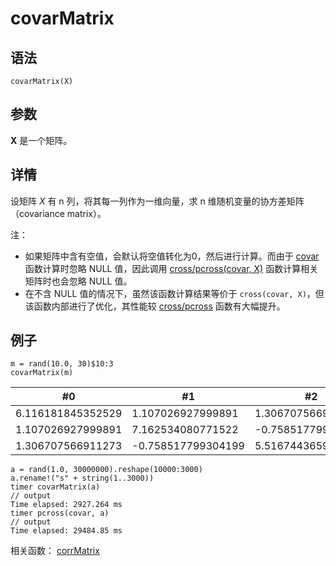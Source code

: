 # covarMatrix

## 语法

`covarMatrix(X)`

## 参数

**X** 是一个矩阵。

## 详情

设矩阵 *X* 有 n 列，将其每一列作为一维向量，求 n 维随机变量的协方差矩阵（covariance
matrix）。

注：

* 如果矩阵中含有空值，会默认将空值转化为0，然后进行计算。而由于 [covar](covar.md) 函数计算时忽略 NULL 值，因此调用 [cross/pcross(covar, X)](../ho_funcs/cross.md)
  函数计算相关矩阵时也会忽略 NULL 值。
* 在不含 NULL 值的情况下，虽然该函数计算结果等价于 `cross(covar,
  X)`，但该函数内部进行了优化，其性能较 [cross/pcross](../ho_funcs/cross.md) 函数有大幅提升。

## 例子

```
m = rand(10.0, 30)$10:3
covarMatrix(m)
```

| #0 | #1 | #2 |
| --- | --- | --- |
| 6.116181845352529 | 1.107026927999891 | 1.306707566911273 |
| 1.107026927999891 | 7.162534080771522 | -0.758517799304199 |
| 1.306707566911273 | -0.758517799304199 | 5.516744365930221 |

```
a = rand(1.0, 30000000).reshape(10000:3000)
a.rename!("s" + string(1..3000))
timer covarMatrix(a)
// output
Time elapsed: 2927.264 ms
timer pcross(covar, a)
// output
Time elapsed: 29484.85 ms
```

相关函数： [corrMatrix](corrMatrix.md)

